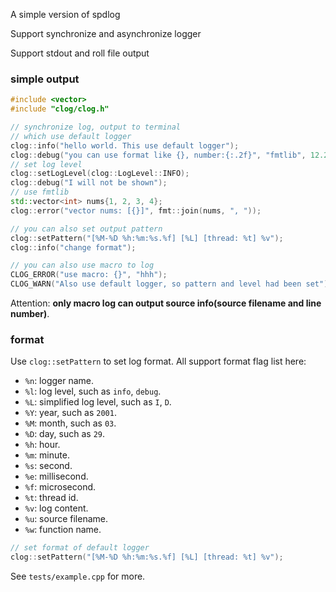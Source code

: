 A simple version of spdlog

Support synchronize and asynchronize logger

Support stdout and roll file output

### simple output

```c++
#include <vector>
#include "clog/clog.h"

// synchronize log, output to terminal
// which use default logger
clog::info("hello world. This use default logger");
clog::debug("you can use format like {}, number:{:.2f}", "fmtlib", 12.2311);
// set log level
clog::setLogLevel(clog::LogLevel::INFO);
clog::debug("I will not be shown");
// use fmtlib 
std::vector<int> nums{1, 2, 3, 4};
clog::error("vector nums: [{}]", fmt::join(nums, ", "));

// you can also set output pattern
clog::setPattern("[%M-%D %h:%m:%s.%f] [%L] [thread: %t] %v");
clog::info("change format");

// you can also use macro to log
CLOG_ERROR("use macro: {}", "hhh");
CLOG_WARN("Also use default logger, so pattern and level had been set");
```

Attention: **only macro log can output source info(source filename and line number)**.

### format

Use `clog::setPattern` to set log format. All support format flag list here:

* `%n`: logger name.
* `%l`: log level, such as `info`, `debug`.
* `%L`: simplified log level, such as `I`, `D`.
* `%Y`: year, such as `2001`.
* `%M`: month, such as `03`.
* `%D`: day, such as `29`.
* `%h`: hour.
* `%m`: minute.
* `%s`: second.
* `%e`: millisecond.
* `%f`: microsecond.
* `%t`: thread id.
* `%v`: log content.
* `%u`: source filename.
* `%w`: function name.


```c++
// set format of default logger
clog::setPattern("[%M-%D %h:%m:%s.%f] [%L] [thread: %t] %v");
```

See `tests/example.cpp` for more.